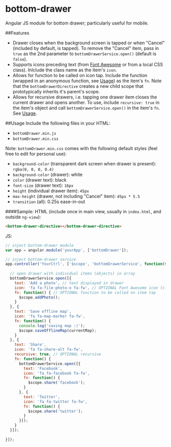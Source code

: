 # bottom-drawer
Angular JS module for bottom drawer; particularly useful for mobile.

##<a name="features">Features</a>
* Drawer closes when the background screen is tapped or when "Cancel" (included by default, is tapped). To remove the "Cancel" item, pass in `true` as the 2nd parameter to `bottomDrawerService.open()` (default is `false`).
* Supports icons preceding text (from <a href="http://fortawesome.github.io/Font-Awesome/" target="_blank"> Font Awesome</a> or from a local CSS class). Inlclude the class name as the item's `icon`.
* Allows for function to be called on icon tap. Include the function (wrapped in an anonymous function, see [Usage](#usage)) as the item's `fn`. Note that the `bottomDrawerDirective` creates a new child scope that prototypically inherits it's parent's scope.
* Allows for recursive drawers, i.e. tapping one drawer item closes the current drawer and opens another. To use, include `recursive: true` in the item's object and call `bottomDrawerService.open()` in the item's `fn`. See [Usage](#usage).

##<a name="usage">Usage</a>
Include the following files in your HTML:
* `bottomDrawer.min.js`
* `bottomDrawer.min.css`

Note: `bottomDrawer.min.css` comes with the following default styles (feel free to edit for personal use):
* `background-color` (transparent dark screen when drawer is present): `rgba(0, 0, 0, 0.4)`
* `background-color` (drawer): white
* `color` (drawer text): black
* `font-size` (drawer text): `16px`
* `height` (individual drawer item): `45px`
* `max-height` (drawer, not including "Cancel" item): `45px * 5.5`
* `transition` (all): 0.25s ease-in-out


####Sample:
HTML (include once in main view, usually in `index.html`, and outside `ng-view`):
```html
<bottom-drawer-directive></bottom-drawer-directive>
```

JS:
```js
// inject bottom-drawer module
var app = angular.module('yourApp', ['bottomDrawer']);

// inject bottom-drawer service
app.controller('YourCtrl', ['$scope', 'bottomDrawerService', function($scope, bottomDrawerService) {
  
  // open drawer with individual items (objects) in array
  bottomDrawerService.open([{
    text: 'Add a photo', // text displayed in drawer
    icon: 'fa fa-file-photo-o fa-fw', // OPTIONAL Font Awesome icon (class) to precede text (strongly consider adding the fixed width option: `fa-fw`)
    fn: function() { // OPTIONAL function to be called on item tap
      $scope.addPhoto();
    }
  }, {
    text: 'Save offline map',
    icon: 'fa fa-map-marker fa-fw',
    fn: function() {
      console.log('saving map :)');
      $scope.saveOfflineMap(currentMap);
    }
  }, {
    text: 'Share', 
    icon: 'fa fa-share-alt fa-fw', 
    recursive: true, // OPTIONAL recursive
    fn: function() {
      bottomDrawerService.open([{
        text: 'Facebook',
        icon: 'fa fa-facebook fa-fw',
        fn: function() {
          $scope.share('facebook');
        }
      }, {
        text: 'Twitter',
        icon: 'fa fa-twitter fa-fw',
        fn: function() {
          $scope.share('twitter');
        }
      }]);
    }
  }]);
   
}]);
```

